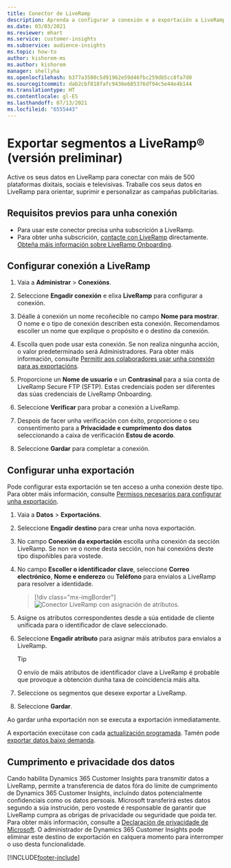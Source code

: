 ```yaml
---
title: Conector de LiveRamp
description: Aprenda a configurar a conexión e a exportación a LiveRamp.
ms.date: 03/03/2021
ms.reviewer: mhart
ms.service: customer-insights
ms.subservice: audience-insights
ms.topic: how-to
author: kishorem-ms
ms.author: kishorem
manager: shellyha
ms.openlocfilehash: b377a3500c5d91962e59d46fbc259db5cc8fa7d0
ms.sourcegitcommit: dab2cbf818fafc9436e685376df94c5e44e4b144
ms.translationtype: HT
ms.contentlocale: gl-ES
ms.lasthandoff: 07/13/2021
ms.locfileid: "6555443"
---
```

# <a name="export-segments-to-liverampreg-preview"></a>Exportar segmentos a LiveRamp&reg; (versión preliminar)

Active os seus datos en LiveRamp para conectar con máis de 500 plataformas dixitais, sociais e televisivas. Traballe cos seus datos en LiveRamp para orientar, suprimir e personalizar as campañas publicitarias.

## <a name="prerequisites-for-a-connection"></a>Requisitos previos para unha conexión

- Para usar este conector precisa unha subscrición a LiveRamp.
- Para obter unha subscrición, [contacte con LiveRamp](https://liveramp.com/contact/) directamente. [Obteña máis información sobre LiveRamp Onboarding](https://liveramp.com/our-platform/data-onboarding/).

## <a name="set-up-connection-to-liveramp"></a>Configurar conexión a LiveRamp

1. Vaia a **Administrar** > **Conexións**.

1. Seleccione **Engadir conexión** e elixa **LiveRamp** para configurar a conexión.

1. Déalle á conexión un nome recoñecible no campo **Nome para mostrar**. O nome e o tipo de conexión describen esta conexión. Recomendamos escoller un nome que explique o propósito e o destino da conexión.

1. Escolla quen pode usar esta conexión. Se non realiza ningunha acción, o valor predeterminado será Administradores. Para obter máis información, consulte [Permitir aos colaboradores usar unha conexión para as exportacións](connections.md#allow-contributors-to-use-a-connection-for-exports).

1. Proporcione un **Nome de usuario** e un **Contrasinal** para a súa conta de LiveRamp Secure FTP (SFTP).
Estas credenciais poden ser diferentes das súas credenciais de LiveRamp Onboarding.

1. Seleccione **Verificar** para probar a conexión a LiveRamp.

1. Despois de facer unha verificación con éxito, proporcione o seu consentimento para a **Privacidade e cumprimento dos datos** seleccionando a caixa de verificación **Estou de acordo**.

1. Seleccione **Gardar** para completar a conexión.

## <a name="configure-an-export"></a>Configurar unha exportación

Pode configurar esta exportación se ten acceso a unha conexión deste tipo. Para obter máis información, consulte [Permisos necesarios para configurar unha exportación](export-destinations.md#set-up-a-new-export).

1. Vaia a **Datos** > **Exportacións**.

1. Seleccione **Engadir destino** para crear unha nova exportación.

1. No campo **Conexión da exportación** escolla unha conexión da sección LiveRamp. Se non ve o nome desta sección, non hai conexións deste tipo dispoñibles para vostede.

1. No campo **Escoller o identificador clave**, seleccione **Correo electrónico**, **Nome e enderezo** ou **Teléfono** para envialos a LiveRamp para resolver a identidade.
   > [!div class="mx-imgBorder"]
   > ![Conector LiveRamp con asignación de atributos.](media/export-liveramp-segments.png "Conector LiveRamp con asignación de atributos")

1. Asigne os atributos correspondentes desde a súa entidade de cliente unificada para o identificador de clave seleccionado.

1. Seleccione **Engadir atributo** para asignar máis atributos para envialos a LiveRamp.

   > [!TIP]
   > O envío de máis atributos de identificador clave a LiveRamp é probable que provoque a obtención dunha taxa de coincidencia máis alta.

1. Seleccione os segmentos que desexe exportar a LiveRamp.

1. Seleccione **Gardar**.

Ao gardar unha exportación non se executa a exportación inmediatamente.

A exportación execútase con cada [actualización programada](system.md#schedule-tab). Tamén pode [exportar datos baixo demanda](export-destinations.md#run-exports-on-demand). 


## <a name="data-privacy-and-compliance"></a>Cumprimento e privacidade dos datos

Cando habilita Dynamics 365 Customer Insights para transmitir datos a LiveRamp, permite a transferencia de datos fóra do límite de cumprimento de Dynamics 365 Customer Insights, incluíndo datos potencialmente confidenciais como os datos persoais. Microsoft transferirá estes datos segundo a súa instrución, pero vostede é responsable de garantir que LiveRamp cumpra as obrigas de privacidade ou seguridade que poida ter. Para obter máis información, consulte a [Declaración de privacidade de Microsoft](https://go.microsoft.com/fwlink/?linkid=396732).
O administrador de Dynamics 365 Customer Insights pode eliminar este destino de exportación en calquera momento para interromper o uso desta funcionalidade.

[!INCLUDE[footer-include](../includes/footer-banner.md)]
